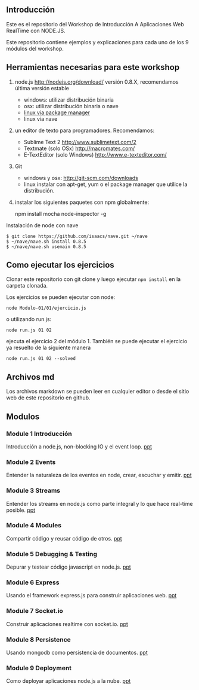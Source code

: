 ## Introducción

Este es el repositorio del Workshop de Introducción A Aplicaciones Web RealTime con NODE.JS.

Este repositorio contiene ejemplos y explicaciones para cada uno de los 9 módulos del workshop.

## Herramientas necesarias para este workshop

1. node.js http://nodejs.org/download/ versión 0.8.X, recomendamos última versión estable 
    -  windows: utilizar distribución binaria 
    -  osx: utilizar distribución binaria o nave 
    -  [linux via package manager](https://github.com/joyent/node/wiki/Installing-Node.js-via-package-manager) 
    -  linux via nave  


2. un editor de texto para programadores. Recomendamos: 
    -  Sublime Text 2 http://www.sublimetext.com/2 
    -  Textmate (solo OSx) http://macromates.com/ 
    -  E-TextEditor (solo Windows) http://www.e-texteditor.com/ 


3. Git 
    -  windows y osx: http://git-scm.com/downloads 
    -  linux instalar con apt-get, yum o el package manager que utilice la distribución.


4. instalar los siguientes paquetes con npm globalmente:

    npm install mocha node-inspector -g

Instalación de node con nave

```
$ git clone https://github.com/isaacs/nave.git ~/nave 
$ ~/nave/nave.sh install 0.8.5 
$ ~/nave/nave.sh usemain 0.8.5 
```
## Como ejecutar los ejercicios

Clonar este repositorio con git clone y luego ejecutar ```npm install``` en la carpeta clonada. 

Los ejercicios se pueden ejecutar con node:

```
node Modulo-01/01/ejercicio.js
```

o utilizando run.js: 

```
node run.js 01 02
```

ejecuta el ejercicio 2 del módulo 1. También se puede ejecutar el ejercicio ya resuelto de la siguiente manera

```
node run.js 01 02 --solved
```


## Archivos md

Los archivos markdown se pueden leer en cualquier editor o desde el sitio web de este repositorio en github.

## Modulos


### Module 1 Introducción 

Introducción a node.js, non-blocking IO y el event loop. [ppt](https://docs.google.com/presentation/d/1bogZqj7C7NDT-H7GJBZV9Qfg2PcLmrzIaRvdqUtt360/edit)


### Module 2 Events

Entender la naturaleza de los eventos en node, crear, escuchar y emitir. [ppt](https://docs.google.com/presentation/d/1IlQnTMkrn2hod9UmNLyA6DRrwIhIOLz4l6rpsDzKqGw/edit)


### Module 3 Streams

Entender los streams en node.js como parte integral y lo que hace real-time posible. [ppt](https://docs.google.com/presentation/d/1e2j4OcaKGuukFuIq7AQOLVBUS_B2inxvTW6BnCuBsyM/edit)

### Module 4 Modules

Compartir código y reusar código de otros. [ppt](https://docs.google.com/presentation/d/1zaPEAhF5uXlEnkpGjTya7c_HVrnpuJqOZblYJO4AuA8/edit)


### Module 5 Debugging & Testing

Depurar y testear código javascript en node.js. [ppt](https://docs.google.com/presentation/d/1zaPEAhF5uXlEnkpGjTya7c_HVrnpuJqOZblYJO4AuA8/edit)

### Module 6 Express

Usando el framework express.js para construir aplicaciones web. [ppt](https://docs.google.com/presentation/d/167HCSlpudqFKUn5CjPfp6oPBqz5EEfEAi2nXDOqp8Og/edit)

### Module 7 Socket.io

Construir aplicaciones realtime con socket.io. [ppt](https://docs.google.com/presentation/d/1HY53l4jnCAIBIXkBRIVnQP3XCGonYiEo3G1BmfdpT4c/edit)

### Module 8 Persistence

Usando mongodb como persistencia de documentos. [ppt](https://docs.google.com/presentation/d/1SGQGg7P9gfDzbs_nqLDSqczu6DsNUo0pMgDVUDGqQmI/edit)


### Module 9 Deployment

Como deployar aplicaciones node.js a la nube. [ppt](https://docs.google.com/presentation/d/1AhQ-GRpye7ray17wxvSAJPFycIi4R7Q3UFWOby5pqtg/edit)